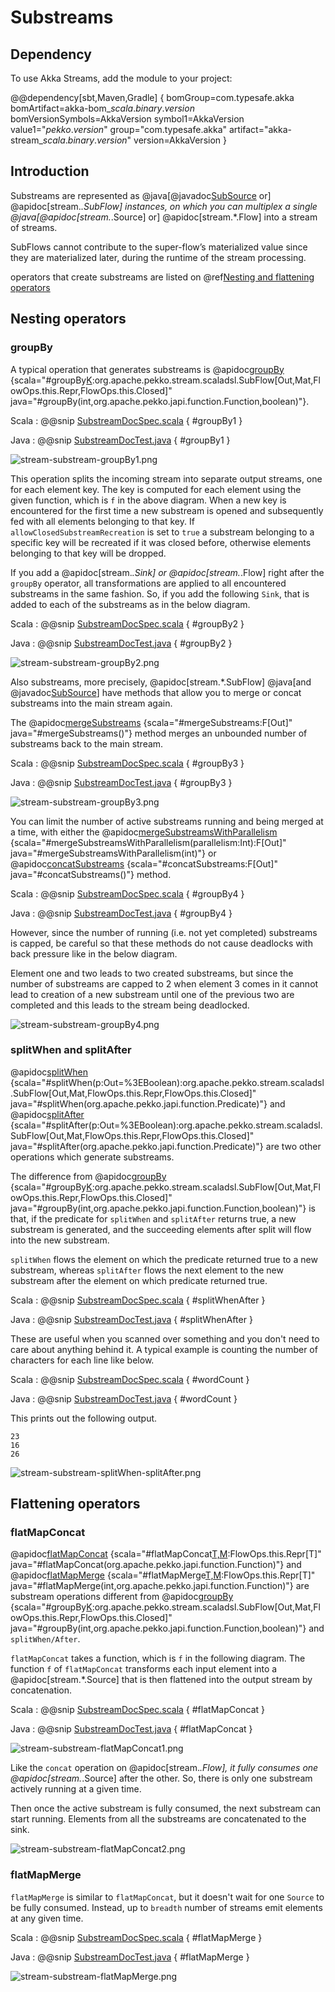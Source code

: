 # Substreams

## Dependency

To use Akka Streams, add the module to your project:

@@dependency[sbt,Maven,Gradle] {
  bomGroup=com.typesafe.akka bomArtifact=akka-bom_$scala.binary.version$ bomVersionSymbols=AkkaVersion
  symbol1=AkkaVersion
  value1="$pekko.version$"
  group="com.typesafe.akka"
  artifact="akka-stream_$scala.binary.version$"
  version=AkkaVersion
}

## Introduction

Substreams are represented as @java[@javadoc[SubSource](pekko.stream.javadsl.SubSource) or] @apidoc[stream.*.SubFlow] instances, on which you can multiplex a single @java[@apidoc[stream.*.Source] or] @apidoc[stream.*.Flow]
into a stream of streams.

SubFlows cannot contribute to the super-flow’s materialized value since they are materialized later,
during the runtime of the stream processing.

operators that create substreams are listed on @ref[Nesting and flattening operators](operators/index.md#nesting-and-flattening-operators)

## Nesting operators

### groupBy

A typical operation that generates substreams is @apidoc[groupBy](stream.*.Source) {scala="#groupBy[K](maxSubstreams:Int,f:Out=%3EK,allowClosedSubstreamRecreation:Boolean):org.apache.pekko.stream.scaladsl.SubFlow[Out,Mat,FlowOps.this.Repr,FlowOps.this.Closed]" java="#groupBy(int,org.apache.pekko.japi.function.Function,boolean)"}.

Scala
:   @@snip [SubstreamDocSpec.scala](/docs/src/test/scala/docs/stream/SubstreamDocSpec.scala) { #groupBy1 }

Java
:   @@snip [SubstreamDocTest.java](/docs/src/test/java/jdocs/stream/SubstreamDocTest.java) { #groupBy1 }

![stream-substream-groupBy1.png](../../images/stream-substream-groupBy1.png)

This operation splits the incoming stream into separate output
streams, one for each element key. The key is computed for each element
using the given function, which is `f` in the above diagram. When a new key is encountered for the first time
a new substream is opened and subsequently fed with all elements belonging to that key.
If `allowClosedSubstreamRecreation` is set to `true` a substream belonging to a specific key
will be recreated if it was closed before, otherwise elements belonging to that key will be dropped.

If you add a @apidoc[stream.*.Sink] or @apidoc[stream.*.Flow] right after the `groupBy` operator,
all transformations are applied to all encountered substreams in the same fashion.
So, if you add the following `Sink`, that is added to each of the substreams as in the below diagram.

Scala
:   @@snip [SubstreamDocSpec.scala](/docs/src/test/scala/docs/stream/SubstreamDocSpec.scala) { #groupBy2 }

Java
:   @@snip [SubstreamDocTest.java](/docs/src/test/java/jdocs/stream/SubstreamDocTest.java) { #groupBy2 }

![stream-substream-groupBy2.png](../../images/stream-substream-groupBy2.png)

Also substreams, more precisely, @apidoc[stream.*.SubFlow] @java[and @javadoc[SubSource](pekko.stream.javadsl.SubSource)] have methods that allow you to
merge or concat substreams into the main stream again.

The @apidoc[mergeSubstreams](stream.*.SubFlow) {scala="#mergeSubstreams:F[Out]" java="#mergeSubstreams()"} method merges an unbounded number of substreams back to the main stream.

Scala
:   @@snip [SubstreamDocSpec.scala](/docs/src/test/scala/docs/stream/SubstreamDocSpec.scala) { #groupBy3 }

Java
:   @@snip [SubstreamDocTest.java](/docs/src/test/java/jdocs/stream/SubstreamDocTest.java) { #groupBy3 }

![stream-substream-groupBy3.png](../../images/stream-substream-groupBy3.png)

You can limit the number of active substreams running and being merged at a time,
with either the @apidoc[mergeSubstreamsWithParallelism](stream.*.SubFlow) {scala="#mergeSubstreamsWithParallelism(parallelism:Int):F[Out]" java="#mergeSubstreamsWithParallelism(int)"} or @apidoc[concatSubstreams](stream.*.SubFlow) {scala="#concatSubstreams:F[Out]" java="#concatSubstreams()"} method.

Scala
:   @@snip [SubstreamDocSpec.scala](/docs/src/test/scala/docs/stream/SubstreamDocSpec.scala) { #groupBy4 }

Java
:   @@snip [SubstreamDocTest.java](/docs/src/test/java/jdocs/stream/SubstreamDocTest.java) { #groupBy4 }

However, since the number of running (i.e. not yet completed) substreams is capped,
be careful so that these methods do not cause deadlocks with back pressure like in the below diagram.

Element one and two leads to two created substreams, but since the number of substreams are capped to 2 
when element 3 comes in it cannot lead to creation of a new substream until one of the previous two are completed 
and this leads to the stream being deadlocked.

![stream-substream-groupBy4.png](../../images/stream-substream-groupBy4.png)

### splitWhen and splitAfter

@apidoc[splitWhen](stream.*.Source) {scala="#splitWhen(p:Out=%3EBoolean):org.apache.pekko.stream.scaladsl.SubFlow[Out,Mat,FlowOps.this.Repr,FlowOps.this.Closed]" java="#splitWhen(org.apache.pekko.japi.function.Predicate)"} and @apidoc[splitAfter](stream.*.Source) {scala="#splitAfter(p:Out=%3EBoolean):org.apache.pekko.stream.scaladsl.SubFlow[Out,Mat,FlowOps.this.Repr,FlowOps.this.Closed]" java="#splitAfter(org.apache.pekko.japi.function.Predicate)"} are two other operations which generate substreams.

The difference from @apidoc[groupBy](stream.*.Source) {scala="#groupBy[K](maxSubstreams:Int,f:Out=%3EK,allowClosedSubstreamRecreation:Boolean):org.apache.pekko.stream.scaladsl.SubFlow[Out,Mat,FlowOps.this.Repr,FlowOps.this.Closed]" java="#groupBy(int,org.apache.pekko.japi.function.Function,boolean)"} is that, if the predicate for `splitWhen` and `splitAfter` returns true,
a new substream is generated, and the succeeding elements after split will flow into the new substream.

`splitWhen` flows the element on which the predicate returned true to a new substream,
 whereas `splitAfter` flows the next element to the new substream after the element on which predicate returned true.

Scala
:   @@snip [SubstreamDocSpec.scala](/docs/src/test/scala/docs/stream/SubstreamDocSpec.scala) { #splitWhenAfter }

Java
:   @@snip [SubstreamDocTest.java](/docs/src/test/java/jdocs/stream/SubstreamDocTest.java) { #splitWhenAfter }

These are useful when you scanned over something and you don't need to care about anything behind it.
A typical example is counting the number of characters for each line like below.

Scala
:   @@snip [SubstreamDocSpec.scala](/docs/src/test/scala/docs/stream/SubstreamDocSpec.scala) { #wordCount }

Java
:   @@snip [SubstreamDocTest.java](/docs/src/test/java/jdocs/stream/SubstreamDocTest.java) { #wordCount }

This prints out the following output.

```
23
16
26
``` 

![stream-substream-splitWhen-splitAfter.png](../../images/stream-substream-splitWhen-splitAfter.png)

## Flattening operators

### flatMapConcat

@apidoc[flatMapConcat](stream.*.Source) {scala="#flatMapConcat[T,M](f:Out=%3Eorg.apache.pekko.stream.Graph[org.apache.pekko.stream.SourceShape[T],M]):FlowOps.this.Repr[T]" java="#flatMapConcat(org.apache.pekko.japi.function.Function)"} and @apidoc[flatMapMerge](stream.*.Source) {scala="#flatMapMerge[T,M](breadth:Int,f:Out=%3Eorg.apache.pekko.stream.Graph[org.apache.pekko.stream.SourceShape[T],M]):FlowOps.this.Repr[T]" java="#flatMapMerge(int,org.apache.pekko.japi.function.Function)"} are substream operations different from @apidoc[groupBy](stream.*.Source) {scala="#groupBy[K](maxSubstreams:Int,f:Out=%3EK,allowClosedSubstreamRecreation:Boolean):org.apache.pekko.stream.scaladsl.SubFlow[Out,Mat,FlowOps.this.Repr,FlowOps.this.Closed]" java="#groupBy(int,org.apache.pekko.japi.function.Function,boolean)"} and `splitWhen/After`.

`flatMapConcat` takes a function, which is `f` in the following diagram.
The function `f` of `flatMapConcat` transforms each input element into a @apidoc[stream.*.Source] that is then flattened
into the output stream by concatenation.

Scala
:   @@snip [SubstreamDocSpec.scala](/docs/src/test/scala/docs/stream/SubstreamDocSpec.scala) { #flatMapConcat }

Java
:   @@snip [SubstreamDocTest.java](/docs/src/test/java/jdocs/stream/SubstreamDocTest.java) { #flatMapConcat }

![stream-substream-flatMapConcat1.png](../../images/stream-substream-flatMapConcat1.png)

Like the `concat` operation on @apidoc[stream.*.Flow], it fully consumes one @apidoc[stream.*.Source] after the other.
So, there is only one substream actively running at a given time.

Then once the active substream is fully consumed, the next substream can start running.
Elements from all the substreams are concatenated to the sink.

![stream-substream-flatMapConcat2.png](../../images/stream-substream-flatMapConcat2.png)

### flatMapMerge

`flatMapMerge` is similar to `flatMapConcat`, but it doesn't wait for one `Source` to be fully consumed.
 Instead, up to `breadth` number of streams emit elements at any given time.

Scala
:   @@snip [SubstreamDocSpec.scala](/docs/src/test/scala/docs/stream/SubstreamDocSpec.scala) { #flatMapMerge }

Java
:   @@snip [SubstreamDocTest.java](/docs/src/test/java/jdocs/stream/SubstreamDocTest.java) { #flatMapMerge }

![stream-substream-flatMapMerge.png](../../images/stream-substream-flatMapMerge.png)
